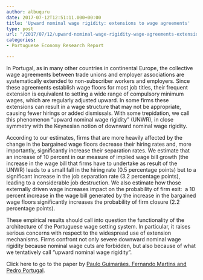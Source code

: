 ```yaml
---
author: albuquru
date: 2017-07-12T12:51:11.000+00:00
title: 'Upward nominal wage rigidity: extensions to wage agreements'
type: post
url: "/2017/07/12/upward-nominal-wage-rigidity-wage-agreements-extensions/"
categories:
- Portuguese Economy Research Report

---
```

In Portugal, as in many other countries in continental Europe, the collective wage agreements between trade unions and employer associations are systematically extended to non-subscriber workers and employers. Since these agreements establish wage floors for most job titles, their frequent extension is equivalent to setting a wide range of compulsory minimum wages, which are regularly adjusted upward. In some firms these extensions can result in a wage structure that may not be appropriate, causing fewer hirings or added dismissals. With some trepidation, we call this phenomenon “upward nominal wage rigidity” (UNWR), in close symmetry with the Keynesian notion of downward nominal wage rigidity.

According to our estimates, firms that are more heavily affected by the change in the bargained wage floors decrease their hiring rates and, more importantly, significantly increase their separation rates. We estimate that an increase of 10 percent in our measure of implied wage bill growth (the increase in the wage bill that firms have to undertake as result of the UNWR) leads to a small fall in the hiring rate (0.5 percentage points) but to a significant increase in the job separation rate (3.2 percentage points), leading to a considerable job destruction. We also estimate how those externally driven wage increases impact on the probability of firm exit:  a 10 percent increase in the wage bill generated by the increase in the bargained wage floors significantly increases the probability of firm closure (2.2 percentage points).

These empirical results should call into question the functionality of the architecture of the Portuguese wage setting system. In particular, it raises serious concerns with respect to the widespread use of extension mechanisms. Firms confront not only severe downward nominal wage rigidity because nominal wage cuts are forbidden, but also because of what we tentatively call “upward nominal wage rigidity”.

Click here to go to the paper by [Paulo Guimarães, Fernando Martins and Pedro Portugal](https://papers.ssrn.com/sol3/papers.cfm?abstract_id=2911408).